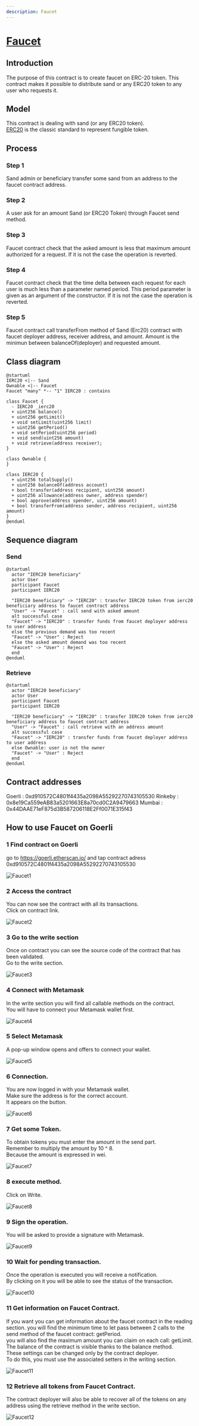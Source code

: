 ```yaml
---
description: Faucet
---
```


# [Faucet]((https://github.com/thesandboxgame/sandbox-smart-contracts/blob/master/src/solc_0.8/faucet/Faucet.sol))

## Introduction

The purpose of this contract is to create faucet on ERC-20 token.
This contract makes it possible to distribute sand or any ERC20 token to any user who requests it.

## Model

This contract is dealing with sand (or any ERC20 token).  
[ERC20](https://ethereum.org/en/developers/docs/standards/tokens/erc-20/) is the classic standard to represent fungible token.  

## Process

### Step 1

Sand admin or beneficiary transfer some sand from an address to the faucet contract address.

### Step 2

A user ask for an amount Sand (or ERC20 Token) through Faucet send method.

### Step 3

Faucet contract check that the asked amount is less that maximum amount authorized for a request.
If it is not the case the operation is reverted.

### Step 4

Faucet contract check that the time delta between each request for each user is much less than a parameter named period.
This period parameter is given as an argument of the constructor. If it is not the case the operation is reverted.

### Step 5

Faucet contract call transferFrom method of Sand (Erc20) contract with faucet deployer address, receiver address, and amount.
Amount is the minimun between balanceOf(deployer) and requested amount.

## Class diagram

```plantuml
@startuml
IERC20 <|-- Sand
Ownable <|-- Faucet
Faucet "many" *-- "1" IERC20 : contains

class Faucet {
  - IERC20 _ierc20
  + uint256 balance()
  + uint256 getLimit()
  + void setLimit(uint256 limit)
  + uint256 getPeriod()
  + void setPeriod(uint256 period)
  + void send(uint256 amount)
  + void retrieve(address receiver);
}

class Ownable {
}

class IERC20 {
  + uint256 totalSupply() 
  + uint256 balanceOf(address account)
  + bool transfer(address recipient, uint256 amount)
  + uint256 allowance(address owner, address spender)
  + bool approve(address spender, uint256 amount)
  + bool transferFrom(address sender, address recipient, uint256 amount)
}
@enduml
```

## Sequence diagram

### Send

```plantuml
@startuml
  actor "IERC20 beneficiary"
  actor User
  participant Faucet
  participant IERC20

  "IERC20 beneficiary" -> "IERC20" : transfer IERC20 token from ierc20 beneficiary address to faucet contract address
  "User" -> "Faucet" : call send with asked amount
  alt successful case
  "Faucet" -> "IERC20" : transfer funds from faucet deployer address to user address
  else the previous demand was too recent
  "Faucet" -> "User" : Reject
  else the asked amount demand was too recent
  "Faucet" -> "User" : Reject
  end
@enduml
```

### Retrieve

```plantuml
@startuml
  actor "IERC20 beneficiary"
  actor User
  participant Faucet
  participant IERC20

  "IERC20 beneficiary" -> "IERC20" : transfer IERC20 token from ierc20 beneficiary address to faucet contract address
  "User" -> "Faucet" : call retrieve with an address amount
  alt successful case
  "Faucet" -> "IERC20" : transfer funds from faucet deployer address to user address
  else Ownable: user is not the owner
  "Faucet" -> "User" : Reject
  end
@enduml
```
## Contract addresses

Goerli : 0xd910572C4801f4435a2098A55292270743105530
Rinkeby : 0x8e19Ca559eAB83a5201663E8a70cd0C2A9479663
Mumbai : 0x44DAAE71eF875d3B587206118E2Ff0071E315f43

## How to use Faucet on Goerli

### 1 Find contract on Goerli

go to https://goerli.etherscan.io/ and tap contract adress 0xd910572C4801f4435a2098A55292270743105530  

![Faucet1](F1.png "Step 1")

### 2 Access the contract

You can now see the contract with all its transactions.  
Click on contract link.

![Faucet2](F2.png "Step 2")

### 3 Go to the write section

Once on contract you can see the source code of the contract that has been validated.  
Go to the write section.  

![Faucet3](F3.png "Step 3")

### 4 Connect with Metamask

In the write section you will find all callable methods on the contract.  
You will have to connect your Metamask wallet first.

![Faucet4](F4.png "Step 4")

### 5 Select Metamask

A pop-up window opens and offers to connect your wallet.

![Faucet5](F5.png "Step 5")

### 6 Connection.

You are now logged in with your Metamask wallet.  
Make sure the address is for the correct account.  
It appears on the button.  

![Faucet6](F6.png "Step 6")

### 7 Get some Token.

To obtain tokens you must enter the amount in the send part.  
Remember to multiply the amount by 10 ^ 8.  
Because the amount is expressed in wei.

![Faucet7](F7.png "Step 7")

### 8 execute method.

Click on Write.

![Faucet8](F8.png "Step 8")

### 9 Sign the operation.

You will be asked to provide a signature with Metamask.

![Faucet9](F9.png "Step 9")

### 10 Wait for pending transaction.

Once the operation is executed you will receive a notification.  
By clicking on it you will be able to see the status of the transaction.  

![Faucet10](F10.png "Step 10")

### 11 Get information on Faucet Contract.

If you want you can get information about the faucet contract in the reading section.
you will find the minimum time to let pass between 2 calls to the send method of the faucet contract: getPeriod.  
you will also find the maximum amount you can claim on each call: getLimit.  
The balance of the contract is visible thanks to the balance method.  
These settings can be changed only by the contract deployer.   
To do this, you must use the associated setters in the writing section.  

![Faucet11](F11.png "Step 11")

### 12 Retrieve all tokens from Faucet Contract.

The contract deployer will also be able to recover all of the tokens on any address using the retrieve method in the write section.  

![Faucet12](F12.png "Step 12")
